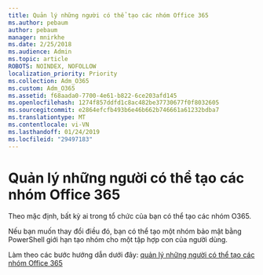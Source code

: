 ```yaml
---
title: Quản lý những người có thể tạo các nhóm Office 365
ms.author: pebaum
author: pebaum
manager: mnirkhe
ms.date: 2/25/2018
ms.audience: Admin
ms.topic: article
ROBOTS: NOINDEX, NOFOLLOW
localization_priority: Priority
ms.collection: Adm_O365
ms.custom: Adm_O365
ms.assetid: f68aada0-7700-4e61-b822-6ce203afd145
ms.openlocfilehash: 1274f857ddfd1c8ac482be37730677f0f8032605
ms.sourcegitcommit: e2864efcfb493b6e46b662b746661a61232bdba7
ms.translationtype: MT
ms.contentlocale: vi-VN
ms.lasthandoff: 01/24/2019
ms.locfileid: "29497183"
---
```

# <a name="manage-who-can-create-office-365-groups"></a>Quản lý những người có thể tạo các nhóm Office 365

Theo mặc định, bất kỳ ai trong tổ chức của bạn có thể tạo các nhóm O365.
  
Nếu bạn muốn thay đổi điều đó, bạn có thể tạo một nhóm bảo mật bằng PowerShell giới hạn tạo nhóm cho một tập hợp con của người dùng.
  
Làm theo các bước hướng dẫn dưới đây: [quản lý những người có thể tạo các nhóm Office 365](https://support.office.com/article/4c46c8cb-17d0-44b5-9776-005fced8e618)
  


